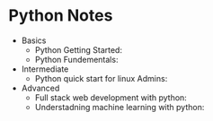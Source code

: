 # Python Notes

- Basics 
    - Python Getting Started:
    - Python Fundementals:
- Intermediate
    - Python quick start for linux Admins:
- Advanced
    - Full stack web development with python:
    - Understadning machine learning with python:
